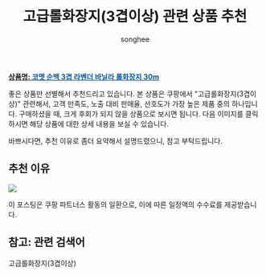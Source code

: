 ﻿---
layout: post
title:  "고급롤화장지(3겹이상) 관련 상품 추천"
author: songhee
categories: [ 세제/화장지 ]
tags: [고급롤화장지(3겹이상)]
image: https://thumbnail7.coupangcdn.com/thumbnails/remote/492x492ex/image/retail/images/9832046468730-bf03a689-14e9-44b1-a27c-eeb3368b3856.jpg 
description: "쿠팡에서 고급롤화장지(3겹이상) 관련 상품으로 가장 고객 선호도가 높은 제품 중 하나입니다."
---

<a href="https://www.coupang.com/vp/products/261192458?itemId=816702952&vendorItemId=5077941266&sourceType=SDW_TOP_SELLING_WIDGET_V2&searchId=5fa6e715b5674fef86dc2f34c10ef479&q=%ED%99%94%EC%9E%A5%EC%A7%80&isAddedCart="><b>상품명: <font color='#01579B'>코멧 순백 3겹 라벤더 바닐라 롤화장지 30m</font></b></a>

좋은 상품만 선별해서 추천드리고 있습니다.
본 상품은 쿠팡에서 "고급롤화장지(3겹이상)" 관련해서, 고객 만족도, 노출 대비 판매율, 선호도가 가장 높은 제품 중의 하나입니다.
구매하셨을 때, 크게 후회가 되지 않을 상품으로 보시면 됩니다. 
다음 이미지를 클릭하시면 해당 상품에 대한 상세 내용을 보실 수 있습니다.

바쁘시다면, 추천 이유로 좀더 요약해서 설명드렸으니, 참고 부탁드립니다.

## 추천 이유 

<a href="https://www.coupang.com/vp/products/261192458?itemId=816702952&vendorItemId=5077941266&sourceType=SDW_TOP_SELLING_WIDGET_V2&searchId=5fa6e715b5674fef86dc2f34c10ef479&q=%ED%99%94%EC%9E%A5%EC%A7%80&isAddedCart="><img src="https://thumbnail7.coupangcdn.com/thumbnails/remote/492x492ex/image/retail/images/9832046468730-bf03a689-14e9-44b1-a27c-eeb3368b3856.jpg"></a> 

이 포스팅은 쿠팡 파트너스 활동의 일환으로, 이에 따른 일정액의 수수료를 제공받습니다.

## 참고: 관련 검색어    
고급롤화장지(3겹이상)